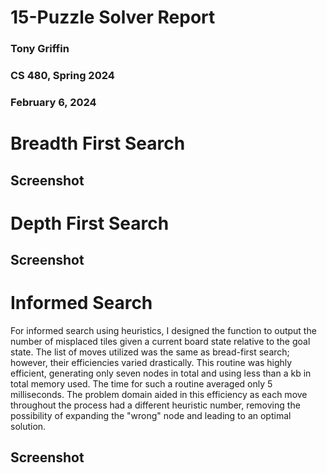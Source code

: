 # 15-Puzzle Solver Report
### Tony Griffin
### CS 480, Spring 2024
### February 6, 2024

# Breadth First Search

## Screenshot

# Depth First Search

## Screenshot

# Informed Search
For informed search using heuristics, I designed the function to output the
number of misplaced tiles given a current board state relative to the goal
state. The list of moves utilized was the same as bread-first search; however,
their efficiencies varied drastically. This routine was highly efficient,
generating only seven nodes in total and using less than a kb in total
memory used. The time for such a routine averaged only 5 milliseconds.
The problem domain aided in this efficiency as each move throughout the
process had a different heuristic number, removing the possibility of
expanding the "wrong" node and leading to an optimal solution.

## Screenshot

